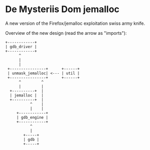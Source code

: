 De Mysteriis Dom jemalloc
=========================

A new version of the Firefox/jemalloc exploitation swiss army knife.

Overview of the new design (read the arrow as "imports"):

    +------------+
    | gdb_driver |
    +------------+
          ^
          |
          |
     +----------------+      +------+
     | unmask_jemalloc| <--- | util |
     +----------------+      +------+
          ^         ^
          |         |
      +----------+  |
      | jemalloc |  |
      +----------+  |
               ^    |
               |    |
         +------------+
         | gdb_engine |
         +------------+
               ^
               |
            +-----+
            | gdb |
            +-----+

